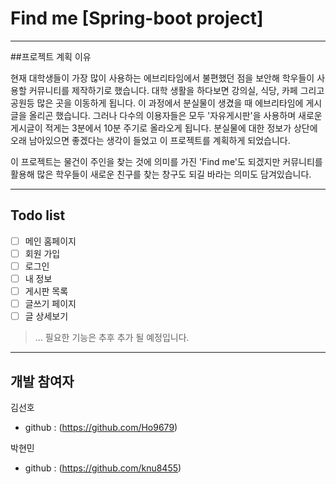 # Find me [Spring-boot project] 
------------
##프로젝트 계획 이유

  현재 대학생들이 가장 많이 사용하는 에브리타임에서 불편했던 점을 보안해 학우들이 사용할 커뮤니티를 제작하기로 했습니다. 대학 생활을 하다보면 강의실, 식당, 카페 그리고 공원등 많은 곳을 이동하게 됩니다. 이 과정에서 분실물이 생겼을 때 에브리타임에 게시글을 올리곤 했습니다. 그러나 다수의 이용자들은 모두 '자유게시판'을 사용하며 새로운 게시글이 적게는 3분에서 10분 주기로 올라오게 됩니다. 분실물에 대한 정보가 상단에 오래 남아있으면 좋겠다는 생각이 들었고 이 프로젝트를 계획하게 되었습니다.
  
  이 프로젝트는 물건이 주인을 찾는 것에 의미를 가진 'Find me'도 되겠지만 커뮤니티를 활용해 많은 학우들이 새로운 친구를 찾는 창구도 되길 바라는 의미도 담겨있습니다. 
  
------------
## Todo list

- [ ] 메인 홈페이지
- [ ] 회원 가입
- [ ] 로그인
- [ ] 내 정보
- [ ] 게시판 목록
- [ ] 글쓰기 페이지
- [ ] 글 상세보기

> ... 필요한 기능은 추후 추가 될 예정입니다.
------------
## 개발 참여자

  김선호
  - github : (https://github.com/Ho9679)
  
  박현민
  - github : (https://github.com/knu8455)
